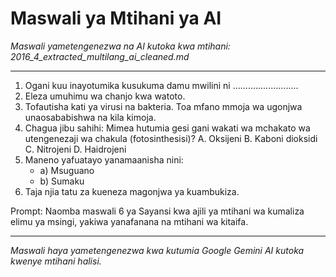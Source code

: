 # Maswali ya Mtihani ya AI
*Maswali yametengenezwa na AI kutoka kwa mtihani: 2016_4_extracted_multilang_ai_cleaned.md*

---

1.  Ogani kuu inayotumika kusukuma damu mwilini ni ..........................
2.  Eleza umuhimu wa chanjo kwa watoto.
3.  Tofautisha kati ya virusi na bakteria. Toa mfano mmoja wa ugonjwa unaosababishwa na kila kimoja.
4.  Chagua jibu sahihi: Mimea hutumia gesi gani wakati wa mchakato wa utengenezaji wa chakula (fotosinthesisi)?
    A. Oksijeni
    B. Kaboni dioksidi
    C. Nitrojeni
    D. Haidrojeni
5.  Maneno yafuatayo yanamaanisha nini:
    *   a) Msuguano
    *   b) Sumaku
6.  Taja njia tatu za kueneza magonjwa ya kuambukiza.

Prompt: Naomba maswali 6 ya Sayansi kwa ajili ya mtihani wa kumaliza elimu ya msingi, yakiwa yanafanana na mtihani wa kitaifa.

---
*Maswali haya yametengenezwa kwa kutumia Google Gemini AI kutoka kwenye mtihani halisi.*
